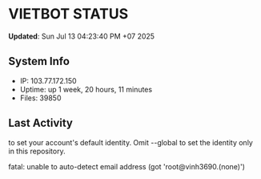 # VIETBOT STATUS
**Updated**: Sun Jul 13 04:23:40 PM +07 2025

## System Info
- IP: 103.77.172.150
- Uptime: up 1 week, 20 hours, 11 minutes
- Files: 39850

## Last Activity

to set your account's default identity.
Omit --global to set the identity only in this repository.

fatal: unable to auto-detect email address (got 'root@vinh3690.(none)')
